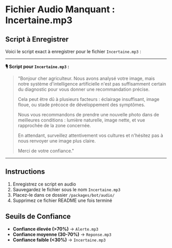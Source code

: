 # Fichier Audio Manquant : Incertaine.mp3

## Script à Enregistrer

Voici le script exact à enregistrer pour le fichier `Incertaine.mp3` :

---

**🎙️ Script pour `Incertaine.mp3` :**

> "Bonjour cher agriculteur. Nous avons analysé votre image, mais notre système d'intelligence artificielle n'est pas suffisamment certain du diagnostic pour vous donner une recommandation précise. 
> 
> Cela peut être dû à plusieurs facteurs : éclairage insuffisant, image floue, ou stade précoce de développement des symptômes.
> 
> Nous vous recommandons de prendre une nouvelle photo dans de meilleures conditions : lumière naturelle, image nette, et vue rapprochée de la zone concernée. 
> 
> En attendant, surveillez attentivement vos cultures et n'hésitez pas à nous renvoyer une image plus claire. 
> 
> Merci de votre confiance."

---

## Instructions

1. Enregistrez ce script en audio
2. Sauvegardez le fichier sous le nom `Incertaine.mp3`
3. Placez-le dans ce dossier `/packages/bot/audio/`
4. Supprimez ce fichier README une fois terminé

## Seuils de Confiance

- **Confiance élevée (>70%)** → `Alerte.mp3`
- **Confiance moyenne (30-70%)** → `Reponse.mp3`  
- **Confiance faible (<30%)** → `Incertaine.mp3`
